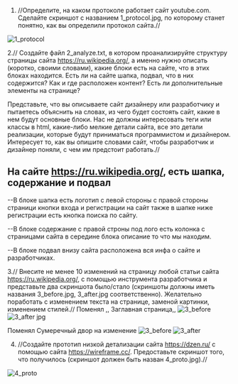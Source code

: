 1. //Определите, на каком протоколе работает сайт youtube.com.
Сделайте скриншот с названием 1_protocol.jpg, по которому станет понятно, как вы определили протокол сайта.//

![1_protocol](https://user-images.githubusercontent.com/39296971/212919807-f0abd8f4-650b-4909-b83a-58aabeaaddf7.jpg)


2.// Создайте файл 2_analyze.txt, в котором проанализируйте структуру страницы сайта https://ru.wikipedia.org/, а именно нужно описать (коротко, своими словами), какие блоки есть на сайте, что в этих блоках находится. Есть ли на сайте шапка, подвал, что в них содержится? Как и где расположен контент? Есть ли дополнительные элементы на странице?

Представьте, что вы описываете сайт дизайнеру или разработчику и пытаетесь объяснить на словах, из чего будет состоять сайт, какие в нем будут основные блоки. Нас не должны интересовать теги или классы в html, какие-либо мелкие детали сайта, все это детали реализации, которые будут приниматься программистом и дизайнером. Интересует то, как вы опишите словами сайт, чтобы разработчик и дизайнер поняли, с чем им предстоит работать.//

На сайте https://ru.wikipedia.org/,   есть шапка, содержание и подвал 
--------------------------------------------------------------------------
--В блоке шапка есть логотип с левой стороны  с правой стороны страници кнопки входа и регистрации на сайт также в шапке ниже регистрации есть кнопка поиска по сайту.

--В блоке содержание с правой строны под лого есть колонка с страницами сайта в середине блока описание то что мы находим.

--В блоке подвал внизу сайта расположена вся инфа о сайте и разработчиках.

3.// Внесите не менее 10 изменений на страницу любой статьи сайта https://ru.wikipedia.org/, с помощью инструмента разработчика и представьте два скриншота было/стало (скриншоты должны иметь названия 3_before.jpg, 3_after.jpg соответственно). Желательно поработать с изменением текста на странице, заменой картинки, изменением стилей.//
Поменял ,, Заглавная страница,,
![3_before](https://user-images.githubusercontent.com/39296971/212950289-bc10acad-c241-45d7-baf4-8ddcbf0dca50.jpg)
![3_after jpg ](https://user-images.githubusercontent.com/39296971/212950419-d0bd0e2a-fdc7-447c-8643-2b41836b2ee9.jpg)

Поменял Сумеречный двор на изменение
![3_before](https://user-images.githubusercontent.com/39296971/212951107-4291f073-1e78-414c-99ac-20127d14cfe2.jpg)
![3_after](https://user-images.githubusercontent.com/39296971/212951178-d550857f-4ed2-4252-97ea-c29188670eaf.jpg)


4. //Создайте прототип низкой детализации сайта https://dzen.ru/ с помощью сайта https://wireframe.cc/. Предоставьте скриншот того, что получилось (скриншот должен быть назван 4_proto.jpg).//

![4_proto](https://user-images.githubusercontent.com/39296971/213010843-9422d857-c3db-44e4-b9ee-e4d4d84ab17f.jpg)



